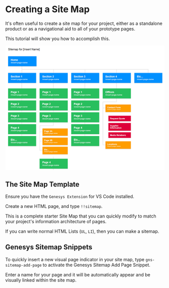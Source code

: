 Creating a Site Map
===================

It's often useful to create a site map for your project, either as a standalone product or as a navigational aid to all of your prototype pages.

This tutorial will show you how to accomplish this.

![Genesys Sitemap Template](screenshots/sitemap-template.png "Genesys Sitemap Template")

The Site Map Template
---------------------

Ensure you have the `Genesys Extension` for VS Code installed.

Create a new HTML page, and type `!!sitemap`.

This is a complete starter Site Map that you can quickly modify to match your project's information architecture of pages.

If you can write normal HTML Lists (`UL`, `LI`), then you can make a sitemap.

Genesys Sitemap Snippets
------------------------

To quickly insert a new visual page indicator in your site map, type `gns-sitemap-add-page` to activate the Genesys Sitemap Add Page Snippet.

Enter a name for your page and it will be automatically appear and be visually linked within the site map.
